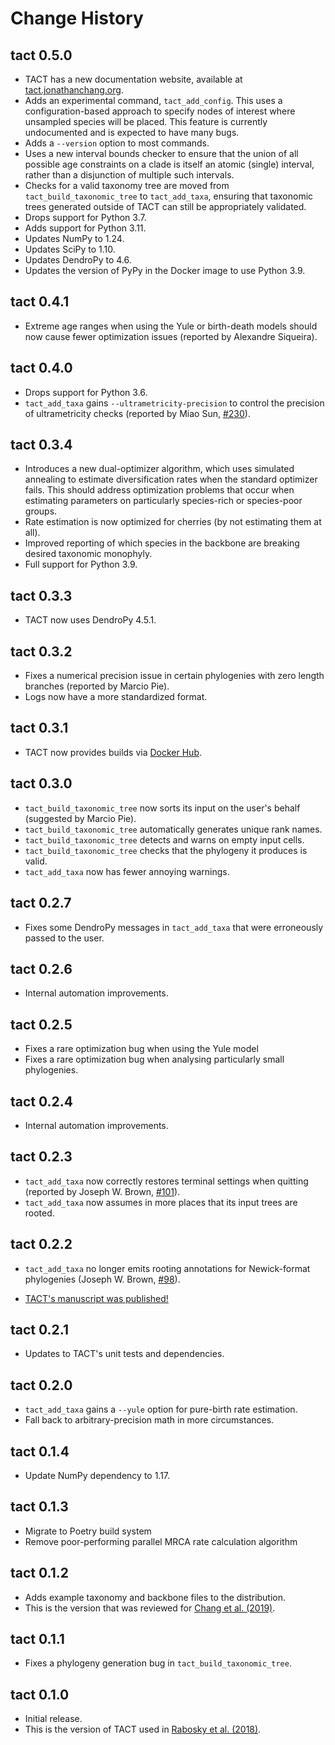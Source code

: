 # Change History

## tact 0.5.0

* TACT has a new documentation website, available at [tact.jonathanchang.org](https://tact.jonathanchang.org).
* Adds an experimental command, `tact_add_config`. This uses a configuration-based approach to specify nodes of interest where unsampled species will be placed. This feature is currently undocumented and is expected to have many bugs.
* Adds a `--version` option to most commands.
* Uses a new interval bounds checker to ensure that the union of all possible age constraints on a clade is itself an atomic (single) interval, rather than a disjunction of multiple such intervals.
* Checks for a valid taxonomy tree are moved from `tact_build_taxonomic_tree` to `tact_add_taxa`, ensuring that taxonomic trees generated outside of TACT can still be appropriately validated.
* Drops support for Python 3.7.
* Adds support for Python 3.11.
* Updates NumPy to 1.24.
* Updates SciPy to 1.10.
* Updates DendroPy to 4.6.
* Updates the version of PyPy in the Docker image to use Python 3.9.

## tact 0.4.1

* Extreme age ranges when using the Yule or birth-death models should now cause fewer optimization issues (reported by Alexandre Siqueira).

## tact 0.4.0

* Drops support for Python 3.6.
* `tact_add_taxa` gains `--ultrametricity-precision` to control the precision of ultrametricity checks (reported by Miao Sun, [#230](https://github.com/jonchang/tact/issues/230)).

## tact 0.3.4

* Introduces a new dual-optimizer algorithm, which uses simulated annealing to estimate diversification rates when the standard optimizer fails. This should address optimization problems that occur when estimating parameters on particularly species-rich or species-poor groups.
* Rate estimation is now optimized for cherries (by not estimating them at all).
* Improved reporting of which species in the backbone are breaking desired taxonomic monophyly.
* Full support for Python 3.9.

## tact 0.3.3

* TACT now uses DendroPy 4.5.1.

## tact 0.3.2

* Fixes a numerical precision issue in certain phylogenies with zero length branches (reported by Marcio Pie).
* Logs now have a more standardized format.

## tact 0.3.1

* TACT now provides builds via [Docker Hub](https://hub.docker.com/r/jonchang/tact).

## tact 0.3.0

* `tact_build_taxonomic_tree` now sorts its input on the user's behalf (suggested by Marcio Pie).
* `tact_build_taxonomic_tree` automatically generates unique rank names.
* `tact_build_taxonomic_tree` detects and warns on empty input cells.
* `tact_build_taxonomic_tree` checks that the phylogeny it produces is valid.
* `tact_add_taxa` now has fewer annoying warnings.

## tact 0.2.7

* Fixes some DendroPy messages in `tact_add_taxa` that were erroneously passed to the user.

## tact 0.2.6

* Internal automation improvements.

## tact 0.2.5

* Fixes a rare optimization bug when using the Yule model
* Fixes a rare optimization bug when analysing particularly small phylogenies.

## tact 0.2.4

* Internal automation improvements.

## tact 0.2.3

* `tact_add_taxa` now correctly restores terminal settings when quitting (reported by Joseph W. Brown, [#101](https://github.com/jonchang/tact/issues/101)).
* `tact_add_taxa` now assumes in more places that its input trees are rooted.

## tact 0.2.2

* `tact_add_taxa` no longer emits rooting annotations for Newick-format phylogenies (Joseph W. Brown, [#98](https://github.com/jonchang/tact/pull/98)).

* [TACT's manuscript was published!](https://doi.org/10.1093/sysbio/syz081)

## tact 0.2.1

* Updates to TACT's unit tests and dependencies.

## tact 0.2.0

* `tact_add_taxa` gains a `--yule` option for pure-birth rate estimation.
* Fall back to arbitrary-precision math in more circumstances.

## tact 0.1.4

* Update NumPy dependency to 1.17.

## tact 0.1.3

* Migrate to Poetry build system
* Remove poor-performing parallel MRCA rate calculation algorithm

## tact 0.1.2

* Adds example taxonomy and backbone files to the distribution.
* This is the version that was reviewed for [Chang et al. (2019)](https://doi.org/10.1093/sysbio/syz081).

## tact 0.1.1

* Fixes a phylogeny generation bug in `tact_build_taxonomic_tree`.

## tact 0.1.0

* Initial release.
* This is the version of TACT used in [Rabosky et al. (2018)](https://doi.org/10.1038/s41586-018-0273-1).

